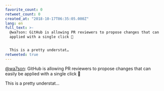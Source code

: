 ```yaml
---
favorite_count: 0
retweet_count: 0
created_at: "2018-10-17T06:35:05.000Z"
lang: en
full_text: >-
  @wa7son: GitHub is allowing PR reviewers to propose changes that can easily be
  applied with a single click 🎉


  This is a pretty understat…
retweeted: true
---
```


[@wa7son](https://twitter.com/wa7son): GitHub is allowing PR reviewers to
propose changes that can easily be applied with a single click 🎉

This is a pretty understat…
